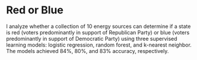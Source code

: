 # Red or Blue
I analyze whether a collection of 10 energy sources can determine if a state is red (voters predominantly in support of Republican Party) or blue (voters predominantly in support of Democratic Party) using three supervised learning models: logistic regression, random forest, and k-nearest neighbor. The models achieved 84%, 80%, and 83% accuracy, respectively.
